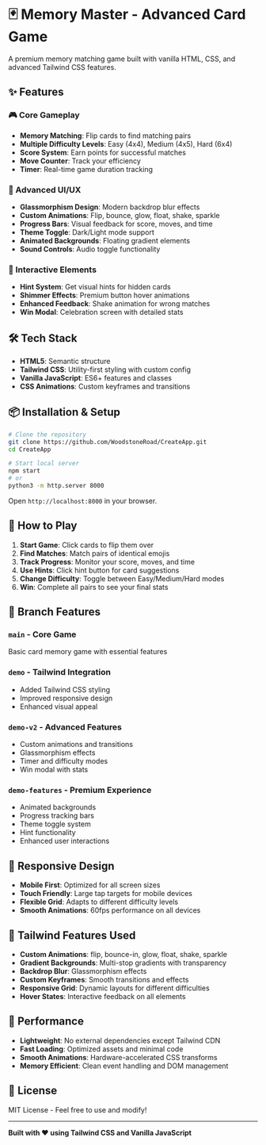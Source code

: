 # 🃏 Memory Master - Advanced Card Game

A premium memory matching game built with vanilla HTML, CSS, and advanced Tailwind CSS features.

## ✨ Features

### 🎮 Core Gameplay
- **Memory Matching**: Flip cards to find matching pairs
- **Multiple Difficulty Levels**: Easy (4x4), Medium (4x5), Hard (6x4)
- **Score System**: Earn points for successful matches
- **Move Counter**: Track your efficiency
- **Timer**: Real-time game duration tracking

### 🎨 Advanced UI/UX
- **Glassmorphism Design**: Modern backdrop blur effects
- **Custom Animations**: Flip, bounce, glow, float, shake, sparkle
- **Progress Bars**: Visual feedback for score, moves, and time
- **Theme Toggle**: Dark/Light mode support
- **Animated Backgrounds**: Floating gradient elements
- **Sound Controls**: Audio toggle functionality

### 🚀 Interactive Elements
- **Hint System**: Get visual hints for hidden cards
- **Shimmer Effects**: Premium button hover animations
- **Enhanced Feedback**: Shake animation for wrong matches
- **Win Modal**: Celebration screen with detailed stats

## 🛠️ Tech Stack

- **HTML5**: Semantic structure
- **Tailwind CSS**: Utility-first styling with custom config
- **Vanilla JavaScript**: ES6+ features and classes
- **CSS Animations**: Custom keyframes and transitions

## 📦 Installation & Setup

```bash
# Clone the repository
git clone https://github.com/WoodstoneRoad/CreateApp.git
cd CreateApp

# Start local server
npm start
# or
python3 -m http.server 8000
```

Open `http://localhost:8000` in your browser.

## 🎯 How to Play

1. **Start Game**: Click cards to flip them over
2. **Find Matches**: Match pairs of identical emojis
3. **Track Progress**: Monitor your score, moves, and time
4. **Use Hints**: Click hint button for card suggestions
5. **Change Difficulty**: Toggle between Easy/Medium/Hard modes
6. **Win**: Complete all pairs to see your final stats

## 🌟 Branch Features

### `main` - Core Game
Basic card memory game with essential features

### `demo` - Tailwind Integration
- Added Tailwind CSS styling
- Improved responsive design
- Enhanced visual appeal

### `demo-v2` - Advanced Features
- Custom animations and transitions
- Glassmorphism effects
- Timer and difficulty modes
- Win modal with stats

### `demo-features` - Premium Experience
- Animated backgrounds
- Progress tracking bars
- Theme toggle system
- Hint functionality
- Enhanced user interactions

## 📱 Responsive Design

- **Mobile First**: Optimized for all screen sizes
- **Touch Friendly**: Large tap targets for mobile devices
- **Flexible Grid**: Adapts to different difficulty levels
- **Smooth Animations**: 60fps performance on all devices

## 🎨 Tailwind Features Used

- **Custom Animations**: flip, bounce-in, glow, float, shake, sparkle
- **Gradient Backgrounds**: Multi-stop gradients with transparency
- **Backdrop Blur**: Glassmorphism effects
- **Custom Keyframes**: Smooth transitions and effects
- **Responsive Grid**: Dynamic layouts for different difficulties
- **Hover States**: Interactive feedback on all elements

## 🚀 Performance

- **Lightweight**: No external dependencies except Tailwind CDN
- **Fast Loading**: Optimized assets and minimal code
- **Smooth Animations**: Hardware-accelerated CSS transforms
- **Memory Efficient**: Clean event handling and DOM management

## 📄 License

MIT License - Feel free to use and modify!

---

**Built with ❤️ using Tailwind CSS and Vanilla JavaScript**
